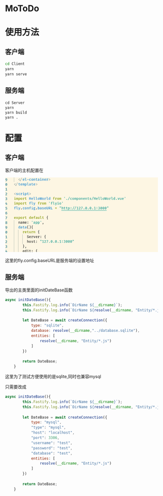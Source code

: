 # MoToDo

# 使用方法

## 客户端

```bash
cd Client
yarn
yarn serve
```

## 服务端
```
cd Server
yarn
yarn build
yarn .
```

# 配置

## 客户端
客户端的主机配置在

![](img1.png)

这里的fly.config.baseURL是服务端的设置地址

## 服务端

导出的主类里面的initDateBase函数

```js
async initDateBase(){
        this.Fastify.log.info(`DirName ${__dirname}`);
        this.Fastify.log.info(`DirName ${resolve(__dirname, "Entity/*.js")}`);

        let DateBase = await createConnection({
            type: "sqlite",
            database: resolve(__dirname,"../database.sqlite"),
            entities: [
                resolve(__dirname, "Entity/*.js")
            ]
        })

        return DateBase;
    }
```

这里为了测试方便使用的是sqlite,同时也兼容mysql

只需要改成
```js
async initDateBase(){
        this.Fastify.log.info(`DirName ${__dirname}`);
        this.Fastify.log.info(`DirName ${resolve(__dirname, "Entity/*.js")}`);

        let DateBase = await createConnection({
            type: "mysql",
            "type": "mysql",
            "host": "localhost",
            "port": 3306,
            "username": "test",
            "password": "test",
            "database": "test",
            entities: [
                resolve(__dirname, "Entity/*.js")
            ]
        })

        return DateBase;
    }
```
